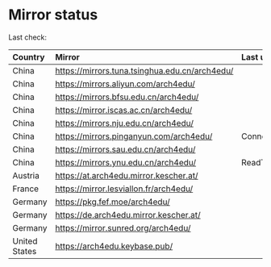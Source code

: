 <script src="./time.js"></script>
# Mirror status
Last check: <script type="text/javascript">localize(1672917399.95803);</script>

|Country|Mirror|Last update|
|:------|:-----|:----------|
|China|https://mirrors.tuna.tsinghua.edu.cn/arch4edu/|<script type="text/javascript">localize(1672900281);</script>|
|China|https://mirrors.aliyun.com/arch4edu/|<script type="text/javascript">localize(1672857180);</script>|
|China|https://mirrors.bfsu.edu.cn/arch4edu/|<script type="text/javascript">localize(1672900281);</script>|
|China|https://mirror.iscas.ac.cn/arch4edu/|<script type="text/javascript">localize(1672900281);</script>|
|China|https://mirrors.nju.edu.cn/arch4edu/|<script type="text/javascript">localize(1672813978);</script>|
|China|https://mirrors.pinganyun.com/arch4edu/|ConnectTimeout|
|China|https://mirrors.sau.edu.cn/arch4edu/|<script type="text/javascript">localize(1671258899);</script>|
|China|https://mirrors.ynu.edu.cn/arch4edu/|ReadTimeout|
|Austria|https://at.arch4edu.mirror.kescher.at/|<script type="text/javascript">localize(1672900281);</script>|
|France|https://mirror.lesviallon.fr/arch4edu/|<script type="text/javascript">localize(1672857180);</script>|
|Germany|https://pkg.fef.moe/arch4edu/|<script type="text/javascript">localize(1672900281);</script>|
|Germany|https://de.arch4edu.mirror.kescher.at/|<script type="text/javascript">localize(1672900281);</script>|
|Germany|https://mirror.sunred.org/arch4edu/|<script type="text/javascript">localize(1672900281);</script>|
|United States|https://arch4edu.keybase.pub/|<script type="text/javascript">localize(1672857180);</script>|

<script src="./tablefilter/tablefilter.js"></script>
<script src="./table.js"></script>